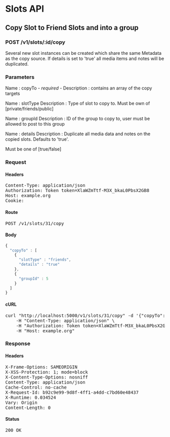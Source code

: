 # Slots API

## Copy Slot to Friend Slots and into a group

### POST /v1/slots/:id/copy

Several new slot instances can be created which share the same Metadata as the copy source. If details is set to &#39;true&#39; all media items and notes will be duplicated.

### Parameters

Name : copyTo *- required -*
Description : contains an array of the copy targets

Name : slotType
Description : Type of slot to copy to. Must be own of [private/friends/public]

Name : groupId
Description : ID of the group to copy to, user must be allowed to post to this group

Name : details
Description : Duplicate all media data and notes on the copied slots. Defaults to &#39;true&#39;.

Must be one of [true/false]

### Request

#### Headers

<pre>Content-Type: application/json
Authorization: Token token=XlaWZmTtf-M3X_bkaL0PbsX2GB8
Host: example.org
Cookie: </pre>

#### Route

<pre>POST /v1/slots/31/copy</pre>

#### Body
```javascript
{
  "copyTo" : [
    {
      "slotType" : "friends",
      "details" : "true"
    },
    {
      "groupId" : 5
    }
  ]
}
```


#### cURL

<pre class="request">curl &quot;http://localhost:5000/v1/slots/31/copy&quot; -d &#39;{&quot;copyTo&quot;:[{&quot;slotType&quot;:&quot;friends&quot;,&quot;details&quot;:&quot;true&quot;},{&quot;groupId&quot;:5}]}&#39; -X POST \
	-H &quot;Content-Type: application/json&quot; \
	-H &quot;Authorization: Token token=XlaWZmTtf-M3X_bkaL0PbsX2GB8&quot; \
	-H &quot;Host: example.org&quot;</pre>

### Response

#### Headers

<pre>X-Frame-Options: SAMEORIGIN
X-XSS-Protection: 1; mode=block
X-Content-Type-Options: nosniff
Content-Type: application/json
Cache-Control: no-cache
X-Request-Id: b92c9e99-9d8f-4ff1-a4dd-c7bd60e48437
X-Runtime: 0.034524
Vary: Origin
Content-Length: 0</pre>

#### Status

<pre>200 OK</pre>

